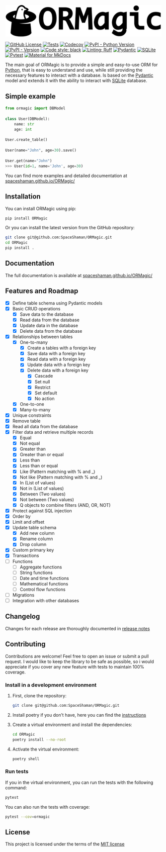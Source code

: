 <picture>
  <source media="(prefers-color-scheme: dark)" srcset="docs/assets/logo-light.png">
  <img src="docs/assets/logo-dark.png">
</picture>

<!--intro-start-->
[![GitHub License](https://img.shields.io/github/license/SpaceShaman/ORMagic)](https://github.com/SpaceShaman/ORMagic?tab=MIT-1-ov-file)
[![Tests](https://img.shields.io/github/actions/workflow/status/SpaceShaman/ORMagic/release.yml?label=tests)](https://github.com/SpaceShaman/ORMagic/blob/master/.github/workflows/tests.yml)
[![Codecov](https://img.shields.io/codecov/c/github/SpaceShaman/ORMagic)](https://codecov.io/gh/SpaceShaman/ORMagic)
[![PyPI - Python Version](https://img.shields.io/pypi/pyversions/ORMagic)](https://pypi.org/project/ORMagic)
[![PyPI - Version](https://img.shields.io/pypi/v/ORMagic)](https://pypi.org/project/ORMagic)
[![Code style: black](https://img.shields.io/badge/code%20style-black-black)](https://github.com/psf/black)
[![Linting: Ruff](https://img.shields.io/badge/linting-Ruff-black?logo=ruff&logoColor=black)](https://github.com/astral-sh/ruff)
[![Pydantic](https://img.shields.io/badge/technology-Pydantic-blue?logo=pydantic&logoColor=blue)](https://docs.pydantic.dev)
[![SQLite](https://img.shields.io/badge/technology-SQLite-blue?logo=sqlite&logoColor=blue)](https://www.sqlite.org)
[![Pytest](https://img.shields.io/badge/testing-Pytest-red?logo=pytest&logoColor=red)](https://docs.pytest.org/)
[![Material for MkDocs](https://img.shields.io/badge/docs-Material%20for%20MkDocs-yellow?logo=MaterialForMkDocs&logoColor=yellow)](https://spaceshaman.github.io/ORMagic/)

The main goal of ORMagic is to provide a simple and easy-to-use ORM for [Python](https://www.python.org/), that is easy to understand and use, while still providing the necessary features to interact with a database.
Is based on the [Pydantic](https://docs.pydantic.dev) model and extends it with the ability to interact with [SQLite](https://www.sqlite.org) database.

## Simple example

```python
from ormagic import DBModel

class User(DBModel):
    name: str
    age: int

User.create_table()

User(name="John", age=30).save()

User.get(name="John")
>>> User(id=1, name='John', age=30)
```
<!--intro-end-->

You can find more examples and detailed documentation at [spaceshaman.github.io/ORMagic/](https://spaceshaman.github.io/ORMagic/)

## Installation

<!--installation-start-->
You can install ORMagic using pip:

```bash
pip install ORMagic
```

Or you can install the latest version from the GitHub repository:

```bash
git clone git@github.com:SpaceShaman/ORMagic.git
cd ORMagic
pip install .
```
<!--installation-end-->

## Documentation

The full documentation is available at [spaceshaman.github.io/ORMagic/](https://spaceshaman.github.io/ORMagic/)

## Features and Roadmap

<!--roadmap-start-->
- [x] Define table schema using Pydantic models
- [x] Basic CRUD operations
    - [x] Save data to the database
    - [x] Read data from the database
    - [x] Update data in the database
    - [x] Delete data from the database
- [x] Relationships between tables
    - [x] One-to-many
        - [x] Create a tables with a foreign key
        - [x] Save data with a foreign key
        - [x] Read data with a foreign key
        - [x] Update data with a foreign key
        - [x] Delete data with a foreign key
            - [X] Cascade
            - [x] Set null
            - [x] Restrict
            - [x] Set default
            - [x] No action
    - [x] One-to-one
    - [x] Many-to-many
- [x] Unique constraints
- [x] Remove table
- [x] Read all data from the database
- [x] Filter data and retrieve multiple records
    - [x] Equal
    - [x] Not equal
    - [x] Greater than
    - [x] Greater than or equal
    - [x] Less than
    - [x] Less than or equal
    - [x] Like (Pattern matching with % and _)
    - [x] Not like (Pattern matching with % and _)
    - [x] In (List of values)
    - [x] Not in (List of values)
    - [x] Between (Two values)
    - [x] Not between (Two values)
    - [x] Q objects to combine filters (AND, OR, NOT)
- [x] Protect against SQL injection
- [x] Order by
- [x] Limit and offset
- [x] Update table schema
    - [x] Add new column
    - [x] Rename column
    - [x] Drop column
- [x] Custom primary key
- [x] Transactions
- [ ] Functions
    - [ ] Aggregate functions
    - [ ] String functions
    - [ ] Date and time functions
    - [ ] Mathematical functions
    - [ ] Control flow functions
- [ ] Migrations
- [ ] Integration with other databases
<!--roadmap-end-->

## Changelog

<!--changelog-start-->
Changes for each release are thoroughly documented in [release notes](https://github.com/SpaceShaman/ORMagic/releases)
<!--changelog-end-->

## Contributing

<!--contributing-start-->
Contributions are welcome! Feel free to open an issue or submit a pull request.
I would like to keep the library to be safe as possible, so i would appreciate if you cover any new feature with tests to maintain 100% coverage.

### Install in a development environment

1. First, clone the repository:

    ```bash
    git clone git@github.com:SpaceShaman/ORMagic.git
    ```

2. Install poetry if you don't have, here you can find the [instructions](https://python-poetry.org/docs/#installing-with-the-official-installer)

3. Create a virtual environment and install the dependencies:

    ```bash
    cd ORMagic
    poetry install --no-root
    ```

4. Activate the virtual environment:

    ```bash
    poetry shell
    ```

### Run tests

If you in the virtual environment, you can run the tests with the following command:

```bash
pytest
```

You can also run the tests with coverage:

```bash
pytest --cov=ormagic
```

<!--contributing-end-->

## License

This project is licensed under the terms of the [MIT license](https://github.com/SpaceShaman/ORMagic?tab=MIT-1-ov-file)
